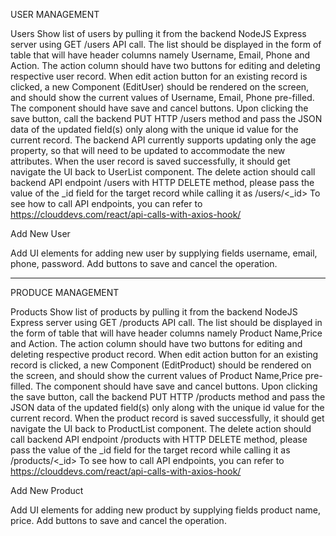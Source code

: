 USER MANAGEMENT

Users
Show list of users by pulling it from the backend NodeJS Express server using GET /users API call. The list should be displayed in the form of table that will have header columns namely Username, Email, Phone and Action. The action column should have two buttons for editing and deleting respective user record.
When edit action button for an existing record is clicked, a new Component (EditUser) should be rendered on the screen, and should show the current values of Username, Email, Phone pre-filled. The component should have save and cancel buttons. Upon clicking the save button, call the backend PUT HTTP /users method and pass the JSON data of the updated field(s) only along with the unique id value for the current record. The backend API currently supports updating only the age property, so that will need to be updated to accommodate the new attributes. When the user record is saved successfully, it should get navigate the UI back to UserList component.
The delete action should call backend API endpoint /users with HTTP DELETE method, please pass the value of the _id field for the target record while calling it as /users/<_id>
To see how to call API endpoints, you can refer to https://clouddevs.com/react/api-calls-with-axios-hook/




Add New User

Add UI elements for adding new user by supplying fields username, email, phone, password.
Add buttons to save and cancel the operation.


------------------------------------------------------------------------------------------
PRODUCE MANAGEMENT

Products
Show list of products by pulling it from the backend NodeJS Express server using GET /products API call. The list should be displayed in the form of table that will have header columns namely Product Name,Price and Action. The action column should have two buttons for editing and deleting respective product record.
When edit action button for an existing record is clicked, a new Component (EditProduct) should be rendered on the screen, and should show the current values of Product Name,Price pre-filled. The component should have save and cancel buttons. Upon clicking the save button, call the backend PUT HTTP /products method and pass the JSON data of the updated field(s) only along with the unique id value for the current record. When the product record is saved successfully, it should get navigate the UI back to ProductList component.
The delete action should call backend API endpoint /products with HTTP DELETE method, please pass the value of the _id field for the target record while calling it as /products/<_id>
To see how to call API endpoints, you can refer to https://clouddevs.com/react/api-calls-with-axios-hook/


Add New Product

Add UI elements for adding new product by supplying fields product name, price.
Add buttons to save and cancel the operation.
